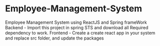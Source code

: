 # Employee-Management-System
Employee Management System using ReactJS and Spring frameWork
Backend -
Import this project in spring STS and download all Required dependency to work.
Frontend -
Create a create react app in your system and replace src folder, and update the packages
